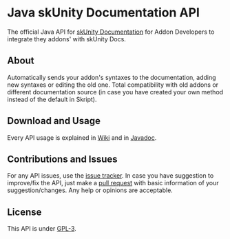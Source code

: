 # Java skUnity Documentation API

The official Java API for [skUnity Documentation](http://skunity.com) for Addon Developers to integrate they addons' 
with skUnity Docs.

## About
Automatically sends your addon's syntaxes to the documentation, adding new syntaxes or editing the old one. Total
compatibility with old addons or different documentation source (in case you have created your own method instead of
the default in Skript).

## Download and Usage
Every API usage is explained in [Wiki](https://github.com/Tuke-Nuke/skUnityAPI/wiki) and in [Javadoc](http://skunity.com/javadoc).

## Contributions and Issues
For any API issues, use the [issue tracker](https://github.com/Tuke-Nuke/skUnityAPI/issues). In case you have suggestion to improve/fix the API, just make a 
[pull request](https://github.com/Tuke-Nuke/skUnityAPI/pulls) with basic information of your suggestion/changes. Any help or opinions are acceptable.

## License

This API is under [GPL-3](/LICENSE). 

